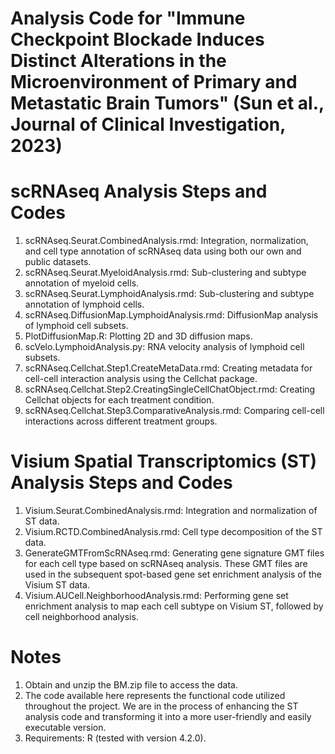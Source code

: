 # Analysis Code for "Immune Checkpoint Blockade Induces Distinct Alterations in the Microenvironment of Primary and Metastatic Brain Tumors" (Sun et al., Journal of Clinical Investigation, 2023)

# scRNAseq Analysis Steps and Codes
1.	scRNAseq.Seurat.CombinedAnalysis.rmd: Integration, normalization, and cell type annotation of scRNAseq data using both our own and public datasets.
2.	scRNAseq.Seurat.MyeloidAnalysis.rmd: Sub-clustering and subtype annotation of myeloid cells.
3.	scRNAseq.Seurat.LymphoidAnalysis.rmd: Sub-clustering and subtype annotation of lymphoid cells.
4.	scRNAseq.DiffusionMap.LymphoidAnalysis.rmd: DiffusionMap analysis of lymphoid cell subsets.
5.	PlotDiffusionMap.R: Plotting 2D and 3D diffusion maps.
6.	scVelo.LymphoidAnalysis.py: RNA velocity analysis of lymphoid cell subsets.
7.	scRNAseq.Cellchat.Step1.CreateMetaData.rmd: Creating metadata for cell-cell interaction analysis using the Cellchat package.
8.	scRNAseq.Cellchat.Step2.CreatingSingleCellChatObject.rmd: Creating Cellchat objects for each treatment condition.
9.	scRNAseq.Cellchat.Step3.ComparativeAnalysis.rmd: Comparing cell-cell interactions across different treatment groups.
    
# Visium Spatial Transcriptomics (ST) Analysis Steps and Codes
1.	Visium.Seurat.CombinedAnalysis.rmd: Integration and normalization of ST data.
2.	Visium.RCTD.CombinedAnalysis.rmd: Cell type decomposition of the ST data.
3.	GenerateGMTFromScRNAseq.rmd: Generating gene signature GMT files for each cell type based on scRNAseq analysis. These GMT files are used in the subsequent spot-based gene set enrichment analysis of the Visium ST data.
4.	Visium.AUCell.NeighborhoodAnalysis.rmd: Performing gene set enrichment analysis to map each cell subtype on Visium ST, followed by cell neighborhood analysis.

# Notes
1. Obtain and unzip the BM.zip file to access the data.
2. The code available here represents the functional code utilized throughout the project. We are in the process of enhancing the ST analysis code and transforming it into a more user-friendly and easily executable version.
3. Requirements: R (tested with version 4.2.0).
